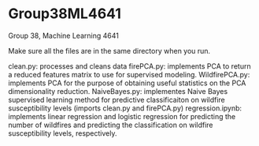 # Group38ML4641
Group 38, Machine Learning 4641

Make sure all the files are in the same directory when you run.

clean.py: processes and cleans data
firePCA.py: implements PCA to return a reduced features matrix to use for supervised modeling.
WildfirePCA.py: implements PCA for the purpose of obtaining useful statistics on the PCA dimensionality reduction.
NaiveBayes.py: implementes Naive Bayes supervised learning method for predictive classificaiton on wildfire susceptibility levels (imports clean.py and firePCA.py)
regression.ipynb: implements linear regression and logistic regression for predicting the number of wildfires and predicting the classification on wildfire susceptibility levels, respectively.
